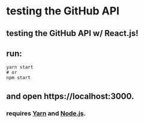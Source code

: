 # testing the GitHub API
## testing the GitHub API w/ React.js!

## run: 
```console
yarn start
# or
npm start
```

## and open https://localhost:3000.
### requires [Yarn](https://yarnpkg.com/) and [Node.js](https://nodejs.org).
